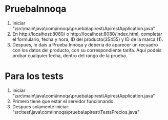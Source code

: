 # PruebaInnoqa

1. Iniciar "\src\main\java\com\innoqa\prueba\apirest\ApirestApplication.java"
2. En http://localhost:8080/ o http://localhost:8080/index.html, completar el formulario, fecha y hora, ID del producto(35455) y ID de la marca (1).
3. Despues, le dais a Prueba Innoqa y deberia de aparecer un recuadro con los datos del producto, con su correspondiente tarifa. Aqui podeis probar cualquier fecha, dentro del rango de la prueba.

# Para los tests

1. Iniciar "\src\main\java\com\innoqa\prueba\apirest\ApirestApplication.java"
2. Primero tiene que estar el servidor funcionando.
3. Despues solamente iniciar: "src\test\java\com\innoqa\prueba\apirest\TestsPrecios.java"
   
